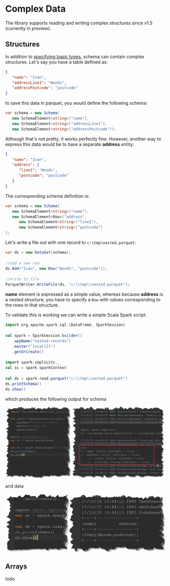 # Complex Data

The library supports reading and writing complex structures since v1.5 (currently in preview).

## Structures

In addition to [specifying basic types](schema.md), schema can contain complex structures. Let's say you have a table defined as:

```json
{
   "name": "Ivan",
   "addressLine1": "Woods",
   "addressPostcode": "postcode"
}
```

to save this data in parquet, you would define the following schema:

```csharp
var schema = new Schema(
   new SchemaElement<string>("name"),
   new SchemaElement<string>("addressLine1"),
   new SchemaElement<string>("addressPostcode"));
```

Although that's not pretty, it works perfectly fine. However, another way to express this data would be to have a separate **address** entity:

```json
{
   "name": "Ivan",
   "address": {
      "line1": "Woods",
      "postcode": "postcode"
   }
}
```

The corresponding schema definition is:

```csharp
var schema = new Schema(
   new SchemaElement<string>("name"),
   new SchemaElement<Row>("address",
      new SchemaElement<string>("line1"),
      new SchemaElement<string>("postcode")
);
```

Let's write a file out with one record to `c:\tmp\nested.parquet`:

```csharp
var ds = new DataSet(schema);

//add a new row
ds.Add("Ivan", new Row("Woods", "postcode"));

//write to file
ParquetWriter.WriteFile(ds, "c:\\tmp\\nested.parquet");
```

**name** element is expressed as a simple value, whereas because **address** is a nested structure, you have to specify a `Row` with values corresponding to the rows in that structure.

To validate this is working we can write a simple Scala Spark script:

```scala
import org.apache.spark.sql.{DataFrame, SparkSession}

val spark = SparkSession.builder()
   .appName("nested-records")
   .master("local[2]")
   .getOrCreate()

import spark.implicits._
val sc = spark.sparkContext

val ds = spark.read.parquet("c:\\tmp\\nested.parquet")
ds.printSchema()
ds.show()
```

which produces the following output for schema

![Complex 00](img/complex-00.png)

and data

![Complex 01](img/complex-01.png)

## Arrays

todo